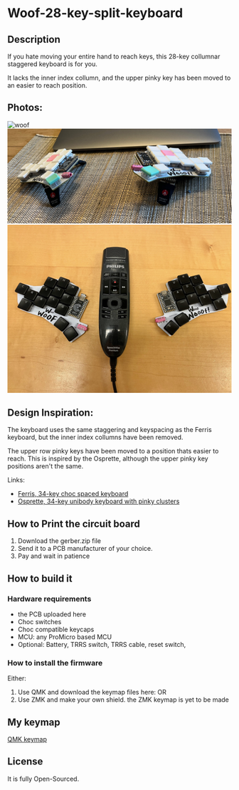 # Woof-28-key-split-keyboard

## Description

If you hate moving your entire hand to reach keys, this 28-key collumnar staggered keyboard is for you.

It lacks the inner index collumn, and the upper pinky key has been moved to an easier to reach position. 

## Photos:

![woof](woof.jpeg)
![woof2](woof2.jpeg)
![woof3](woof3.jpeg)

## Design Inspiration:
The keyboard uses the same staggering and keyspacing as the Ferris keyboard, but the inner index collumns have been removed. 

The upper row pinky keys have been moved to a position thats easier to reach. This is inspired by the Osprette, although the upper pinky key positions aren't the same.

Links:
* [Ferris, 34-key choc spaced keyboard](https://github.com/pierrechevalier83/ferris)
* [Osprette, 34-key unibody keyboard with pinky clusters](https://github.com/smores56/osprette)

## How to Print the circuit board

1. Download the gerber.zip file
2. Send it to a PCB manufacturer of your choice.
3. Pay and wait in patience

## How to build it

### Hardware requirements

* the PCB uploaded here
* Choc switches
* Choc compatible keycaps
* MCU: any ProMicro based MCU
* Optional: Battery, TRRS switch, TRRS cable, reset switch, 

### How to install the firmware

Either:
1. Use QMK and download the keymap files here:
OR
2. Use ZMK and make your own shield. the ZMK keymap is yet to be made

## My keymap

[QMK keymap](https://github.com/mrkskk/qmk_firmware/tree/my_branch/keyboards/woof)

## License
It is fully Open-Sourced.
